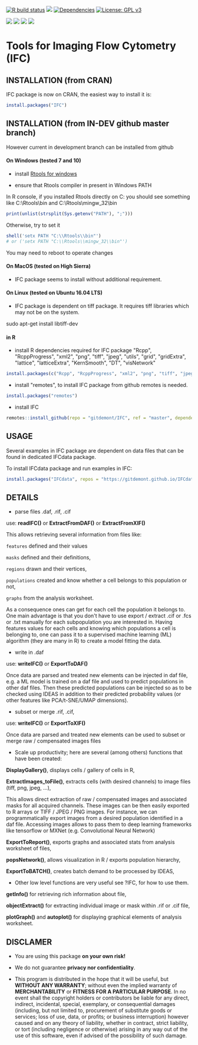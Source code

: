 <!-- badges: start -->
[![R build status](https://github.com/gitdemont/IFC/workflows/R-CMD-check/badge.svg)](https://github.com/gitdemont/IFC/actions)
[![](https://img.shields.io/github/last-commit/gitdemont/IFC.svg)](https://github.com/gitdemont/IFC/commits/master)
[![Dependencies](https://tinyverse.netlify.com/badge/IFC)](https://cran.r-project.org/package=IFC)
[![License: GPL v3](https://img.shields.io/badge/License-GPL%20v3-blue.svg)](http://www.gnu.org/licenses/gpl-3.0)

[![](https://img.shields.io/github/languages/code-size/gitdemont/IFC.svg)](https://github.com/gitdemont/IFC)
[![](http://cranlogs.r-pkg.org/badges/grand-total/IFC?color=blue)](https://cran.r-project.org/package=IFC)
[![](http://cranlogs.r-pkg.org/badges/last-month/IFC?color=green)](https://cran.r-project.org/package=IFC)
[![](http://cranlogs.r-pkg.org/badges/last-week/IFC?color=yellow)](https://cran.r-project.org/package=IFC)
<!-- badges: end -->

# Tools for Imaging Flow Cytometry (IFC)

## INSTALLATION (from CRAN)

IFC package is now on CRAN, the easiest way to install it is:

```R
install.packages("IFC")
```

## INSTALLATION (from IN-DEV github master branch)

However current in development branch can be installed from github

#### On Windows (tested 7 and 10)

- install [Rtools for windows](https://cran.r-project.org/bin/windows/Rtools/)

- ensure that Rtools compiler  in present in Windows PATH

In R console, if you installed Rtools directly on C: you should see something like C:\\Rtools\\bin and C:\\Rtools\\mingw_32\\bin 

```R
print(unlist(strsplit(Sys.getenv("PATH"), ";")))
```

Otherwise, try to set it

```R
shell('setx PATH "C:\\Rtools\\bin"')
# or ('setx PATH "C:\\Rtools\\mingw_32\\bin"')
```

You may need to reboot to operate changes

#### On MacOS (tested on High Sierra)

- IFC package seems to install without additional requirement.

#### On Linux (tested on Ubuntu 16.04 LTS)

- IFC package is dependent on tiff package. It requires tiff libraries which may not be on the system.

sudo apt-get install libtiff-dev 

#### in R

- install R dependencies required for IFC package
"Rcpp", "RcppProgress", "xml2", "png", "tiff", "jpeg", "utils", "grid", "gridExtra", "lattice", "latticeExtra", "KernSmooth", "DT", "visNetwork"

```R
install.packages(c("Rcpp", "RcppProgress", "xml2", "png", "tiff", "jpeg", "utils", "grid", "gridExtra", "lattice", "latticeExtra", "KernSmooth", "DT", "visNetwork"))
```

- install "remotes", to install IFC package from github remotes is needed.

```R
install.packages("remotes")
```

- install IFC

```R
remotes::install_github(repo = "gitdemont/IFC", ref = "master", dependencies = FALSE)
```

## USAGE

Several examples in IFC package are dependent on data files that can be found in dedicated IFCdata package.

To install IFCdata package and run examples in IFC:

```R
install.packages("IFCdata", repos = "https://gitdemont.github.io/IFCdata/", type = "source")
```

## DETAILS

- parse files .daf, .rif, .cif

use: **readIFC()** or **ExtractFromDAF()** or **ExtractFromXIF()**

This allows retrieving several information from files like: 

`features` defined and their values

`masks` defined and their definitions,

`regions` drawn and their vertices,

`populations` created and know whether a cell belongs to this population or not,

`graphs` from the analysis worksheet.

As a consequence ones can get for each cell the population it belongs to. 
One main advantage is that you don't have to use export / extract .cif or .fcs or .txt manually for each subpopulation you are interested in.
Having features values for each cells and knowing which populations a cell is belonging to, one can pass it to a supervised machine learning (ML) algorithm (they are many in R) to create a model fitting the data.

- write in .daf

use: **writeIFC()** or **ExportToDAF()**

Once data are parsed and treated new elements can be injected in daf file, e.g. a ML model is trained on a daf file and used to predict populations in other daf files.
Then these predicted populations can be injected so as to be checked using IDEAS in addition to their predicted probability values (or other features like PCA/t-SNE/UMAP dimensions).

- subset or merge .rif, .cif,

use: **writeIFC()** or **ExportToXIF()**

Once data are parsed and treated new elements can be used to subset or merge raw / compensated images files

- Scale up productivity; here are several (among others) functions that have been created:

**DisplayGallery()**, displays cells / gallery of cells in R,

**ExtractImages_toFile()**, extracts cells (with desired channels) to image files (tiff, png, jpeg, …),

This allows direct extraction of raw / compensated images and associated masks for all acquired channels. These images can be then easily exported to R arrays or TIFF / JPEG / PNG images.
For instance, we can programmatically export images from a desired population identified in a daf file.
Accessing images allows to pass them to deep learning frameworks like tensorflow or MXNet (e.g. Convolutional Neural Network)

**ExportToReport()**, exports graphs and associated stats from analysis worksheet of files,

**popsNetwork()**, allows visualization in R / exports population hierarchy,

**ExportToBATCH()**, creates batch demand to be processed by IDEAS,

- Other low level functions are very useful see ?IFC, for how to use them.

**getInfo()** for retrieving rich information about file,

**objectExtract()** for extracting individual image or mask within .rif or .cif file,

**plotGraph()** and  **autoplot()** for displaying graphical elements of analysis worksheet.

## DISCLAMER

- You are using this package **on your own risk!**

- We do not guarantee **privacy nor confidentiality**.

- This program is distributed in the hope that it will be useful, but **WITHOUT ANY WARRANTY**; without even the implied warranty of **MERCHANTABILITY** or **FITNESS FOR A PARTICULAR PURPOSE**. In no event shall the copyright holders or contributors be liable for any direct, indirect, incidental, special, exemplary, or consequential damages (including, but not limited to, procurement of substitute goods or services; loss of use, data, or profits; or business interruption) however caused and on any theory of liability, whether in contract, strict liability, or tort (including negligence or otherwise) arising in any way out of the use of this software, even if advised of the possibility of such damage.

